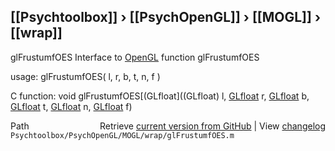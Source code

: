 ## [[Psychtoolbox]] &#8250; [[PsychOpenGL]] &#8250; [[MOGL]] &#8250; [[wrap]]

glFrustumfOES  Interface to [OpenGL](OpenGL) function glFrustumfOES  
  
usage:  glFrustumfOES( l, r, b, t, n, f )  
  
C function:  void glFrustumfOES[(GLfloat]((GLfloat) l, [GLfloat](GLfloat) r, [GLfloat](GLfloat) b, [GLfloat](GLfloat) t, [GLfloat](GLfloat) n, [GLfloat](GLfloat) f)  




<div class="code_header" style="text-align:right;">
  <span style="float:left;">Path&nbsp;&nbsp;</span> <span class="counter">Retrieve <a href=
  "https://raw.github.com/Psychtoolbox-3/Psychtoolbox-3/beta/Psychtoolbox/PsychOpenGL/MOGL/wrap/glFrustumfOES.m">current version from GitHub</a> | View <a href=
  "https://github.com/Psychtoolbox-3/Psychtoolbox-3/commits/beta/Psychtoolbox/PsychOpenGL/MOGL/wrap/glFrustumfOES.m">changelog</a></span>
</div>
<div class="code">
  <code>Psychtoolbox/PsychOpenGL/MOGL/wrap/glFrustumfOES.m</code>
</div>

